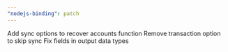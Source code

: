 ```yaml
---
"nodejs-binding": patch
---
```


Add sync options to recover accounts function
Remove transaction option to skip sync
Fix fields in output data types
